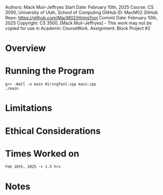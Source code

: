 Authors: Mack Muir-Jeffryes
Start Date: February 10th, 2025
Course: CS 3090, University of Utah, School of Computing
GitHub ID: MacM02
GitHub Repo: https://github.com/MacM02/HiringTool
Commit Date: February 10th, 2025
Copyright: CS 3500, [Mack Muir-Jeffryes] - This work may not be copied for use in Academic CourseWork.
Assignment: Block Project #2

# Overview


# Running the Program
    g++ -Wall -o main HiringTool.cpp main.cpp
    ./main
	
# Limitations

# Ethical Considerations

# Times Worked on
	Feb 10th, 2025 -> 1.5 hrs

# Notes
